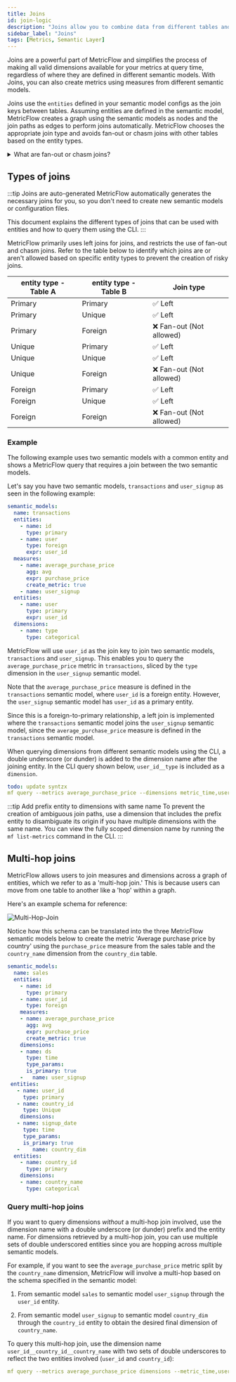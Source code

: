 ```yaml
---
title: Joins
id: join-logic
description: "Joins allow you to combine data from different tables and create new metrics"
sidebar_label: "Joins"
tags: [Metrics, Semantic Layer]
---
```


Joins are a powerful part of MetricFlow and simplifies the process of making all valid dimensions available for your metrics at query time, regardless of where they are defined in different semantic models. With Joins, you can also create metrics using measures from different semantic models.

Joins use the `entities` defined in your semantic model configs as the join keys between tables. Assuming entities are defined in the semantic model, MetricFlow creates a graph using the semantic models as nodes and the join paths as edges to perform joins automatically. MetricFlow chooses the appropriate join type and avoids fan-out or chasm joins with other tables based on the entity types.

<details>
  <summary>What are fan-out or chasm joins?</summary>
  <div>
    <div>&mdash; Fan-out joins are when one row in a table is joined to multiple rows in another table, resulting in more output rows than input rows.<br /><br />
    &mdash; Chasm joins are when two tables have a many-to-many relationship through an intermediate table, and the join results in duplicate or missing data. </div>
  </div>
</details>


## Types of joins

:::tip Joins are auto-generated
MetricFlow automatically generates the necessary joins for you, so you don't need to create new semantic models or configuration files.

This document explains the different types of joins that can be used with entities and how to query them using the CLI.
:::

MetricFlow primarily uses left joins for joins, and restricts the use of fan-out and chasm joins. Refer to the table below to identify which joins are or aren't allowed based on specific entity types to prevent the creation of risky joins.

| entity type - Table A | entity type - Table B | Join type            |
|---------------------------|---------------------------|----------------------|
| Primary                   | Primary                   | ✅ Left                 |
| Primary                   | Unique                    | ✅ Left                 |
| Primary                   | Foreign                   | ❌ Fan-out (Not allowed) |
| Unique                    | Primary                   | ✅ Left                 |
| Unique                    | Unique                    | ✅ Left                 |
| Unique                    | Foreign                   | ❌ Fan-out (Not allowed) |
| Foreign                   | Primary                   | ✅ Left                 |
| Foreign                   | Unique                    | ✅ Left                 |
| Foreign                   | Foreign                   | ❌ Fan-out (Not allowed) |   

### Example

The following example uses two semantic models with a common entity and shows a MetricFlow query that requires a join between the two semantic models. 

Let's say you have two semantic models, `transactions` and `user_signup` as seen in the following example: 

```yaml
semantic_models:
  name: transactions
  entities:
    - name: id
      type: primary
    - name: user
      type: foreign
      expr: user_id
  measures:
    - name: average_purchase_price
      agg: avg
      expr: purchase_price
      create_metric: true
    - name: user_signup
  entities:
    - name: user
      type: primary
      expr: user_id
  dimensions:
    - name: type
      type: categorical
```

MetricFlow will use `user_id` as the join key to join two semantic models, `transactions` and `user_signup`. This enables you to query the `average_purchase_price` metric in `transactions`, sliced by the `type` dimension in the `user_signup` semantic model.

Note that the `average_purchase_price` measure is defined in the `transactions` semantic model, where `user_id` is a foreign entity. However, the `user_signup` semantic model has `user_id` as a primary entity. 

Since this is a foreign-to-primary relationship, a left join is implemented where the `transactions` semantic model joins the `user_signup` semantic model, since the `average_purchase_price` measure is defined in the `transactions` semantic model.

When querying dimensions from different semantic models using the CLI, a double underscore (or dunder) is added to the dimension name after the joining entity. In the CLI query shown below, `user_id__type` is included as a `dimension`.

```yaml 
todo: update syntzx
mf query --metrics average_purchase_price --dimensions metric_time,user_id__type 
```

:::tip Add prefix entity to dimensions with same name 
To prevent the creation of ambiguous join paths, use a dimension that includes the prefix entity to disambiguate its origin if you have multiple dimensions with the same name. You can view the fully scoped dimension name by running the `mf list-metrics` command in the CLI.
:::

## Multi-hop joins

MetricFlow allows users to join measures and dimensions across a graph of entities, which we refer to as a 'multi-hop join.' This is because users can move from one table to another like a 'hop' within a graph.

Here's an example schema for reference:

![Multi-Hop-Join](/img/docs/building-a-dbt-project/multihop-diagram.png)

Notice how this schema can be translated into the three MetricFlow semantic models below to create the metric 'Average purchase price by country' using the `purchase_price` measure from the sales table and the `country_name` dimension from the `country_dim` table.

```yaml
semantic_models:
  name: sales
  entities:
    - name: id
      type: primary
    - name: user_id
      type: foreign
	measures:
    - name: average_purchase_price
      agg: avg
      expr: purchase_price
      create_metric: true
	dimensions:
    - name: ds
      type: time
      type_params:
      is_primary: true
    -	name: user_signup
 entities:
   - name: user_id
     type: primary
   - name: country_id
     type: Unique
	dimensions:
   - name: signup_date
     type: time
     type_params:
     is_primary: true
   -	name: country_dim
  entities:
    - name: country_id
      type: primary
	dimensions:
    - name: country_name
      type: categorical
```

### Query multi-hop joins

If you want to query dimensions _without_ a multi-hop join involved, use the dimension name with a double underscore (or dunder) prefix and the entity name. For dimensions retrieved by a multi-hop join, you can use multiple sets of double underscored entities since you are hopping across multiple semantic models.

For example, if you want to see the `average_purchase_price` metric split by the `country_name` dimension, MetricFlow will involve a multi-hop based on the schema specified in the semantic model:

1. From semantic model `sales` to semantic model `user_signup` through the `user_id` entity.

2. From semantic model `user_signup` to semantic model `country_dim` through the `country_id` entity to obtain the desired final dimension of `country_name`. 

To query this multi-hop join, use the dimension name `user_id__country_id__country_name` with two sets of double underscores to reflect the two entities involved (`user_id` and `country_id`):

```yaml
mf query --metrics average_purchase_price dimensions --metric_time,user_id__country_id__country_name
```
